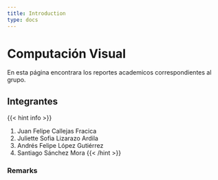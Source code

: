 ```yaml
---
title: Introduction
type: docs
---
```


# Computación Visual

En esta página encontrara los reportes academicos correspondientes al grupo.

## Integrantes

{{< hint info >}}
1. Juan Felipe Callejas Fracica 
2. Juliette Sofia Lizarazo Ardila 
3. Andrés Felipe López Gutiérrez 
4. Santiago Sánchez Mora
{{< /hint >}}

### Remarks


